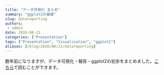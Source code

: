 ```yaml
---
title: "データ可視化 まとめ"
summary: "ggplot2の基礎"
slug: datareporting
authors:
 - admin
date: 2020-08-21
categories: ["Presentation"]
tags: ["Presentation", "Visualization", "ggplot2"]
aliases: [/blog/2020/08/21/datareporting]
---
```


数年前になりますが、データ可視化・報告・ggplot2の初歩をまとめました。<a href="https://kirikuroda.github.io/datareporting/" target = "_blank">こちら</a>で読むことができます。